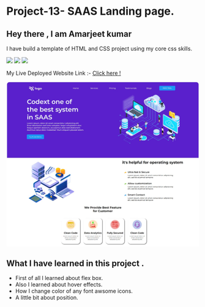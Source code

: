 # Project-13- SAAS Landing page.
 ## Hey there ,  I am Amarjeet kumar
 I have build a template of HTML and CSS project using my core css skills.
 
 ![](https://img.shields.io/badge/Project-13-green)
 ![](https://img.shields.io/badge/HTML-5-orange)
 ![](https://img.shields.io/badge/CSS-3-blue)

 My Live Deployed Website Link :- [Click here !](https://project-13-saas-landing-page.netlify.app/)

 
 ![](./images/web-page.jpg)

 ## What I have learned in this project .
 - First of all I learned about  flex box.
 - Also I learned about hover effects.
 - How I change color of any font awsome icons.
 - A little bit about position.


